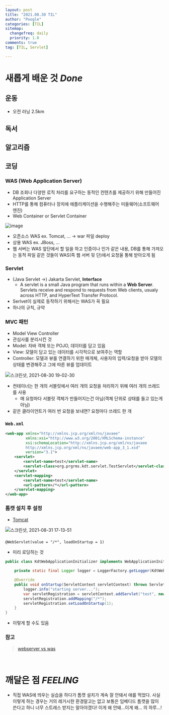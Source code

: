 ```yaml
---
layout: post
title: "2021.08.30 TIL"
author: "Poogle"
categories: [TIL]
sitemap:
  changefreq: daily
  priority: 1.0
comments: true
tag: [TIL, Servlet]

---
```


# **새롭게 배운 것 *Done***

## **운동**
- 오전 러닝 2.5km

## **독서**
## **알고리즘**
## **코딩**
### WAS (Web Application Server)
* DB 조회나 다양한 로직 처리를 요구하는 동적인 컨텐츠를 제공하기 위해 만들어진 Application  Server
* HTTP를 통해 컴퓨터나 장치에 애플리케이션을 수행해주는 미들웨어(소프트웨어 엔진)
* Web Container or Servlet Container

![image](https://user-images.githubusercontent.com/58318786/131297276-99ec4843-42cb-49b8-981e-07c75debac4e.png)

* 오픈소스 WAS ex. Tomcat, ... -> war 파일 deploy
* 상용 WAS ex. JBoss, ...
* 웹 서버는 WAS 앞단에서 할 일을 하고 인증이나 인가 같은 내용, DB를 통해 가져오는 동적 파일 같은 것들이 WAS(즉 웹 서버 뒷 단)에서 요청울 통해 받아오게 됨

### Servlet
* (Java Servlet ->) Jakarta Servlet, **Interface**
  * A servlet is a small Java program that runs within a **Web Server**. Servlets receive and respond to requests from Web clients, usualy across HTTP, and HyperText Transfer Protocol.
* Serlvet이 실제로 동작하기 위해서는 WAS가 꼭 필요
* 하나의 규칙, 규약

### MVC 패턴
* Model View Controller
* 관심사를 분리시킨 것
* Model: 자바 객체 또는 POJO, 데이터를 담고 있음
* View: 모델이 담고 있는 데이터를 시각적으로 보여주는 역할
* Controller: 모델과 뷰를 연결하기 위한 매개체, 사용자의 입력/요청을 받아 모델의 상태를 변경해주고 그에 따른 뷰를 업데이트

![스크린샷, 2021-08-30 19-02-30](https://user-images.githubusercontent.com/58318786/131322862-d0dcb766-4e05-4122-a8bb-6617b848a8e2.png)

* 컨테이너는 한 개의 서블릿에서 여러 개의 요청을 처리하기 위해 여러 개의 쓰레드를 사용
  * 매 요청마다 서블릿 객체가 만들어지는건 아님(객체 단위로 상태를 들고 있는게 아님)
* 같은 클라이언트가 여러 번 요청을 보내면? 요청마다 쓰레드 한 개

### `Web.xml`

```xml
<web-app xmlns="http://xmlns.jcp.org/xml/ns/javaee"
         xmlns:xsi="http://www.w3.org/2001/XMLSchema-instance"
         xsi:schemaLocation="http://xmlns.jcp.org/xml/ns/javaee
         http://xmlns.jcp.org/xml/ns/javaee/web-app_3_1.xsd"
         version="3.1">
    <servlet>
        <servlet-name>test</servlet-name>
        <servlet-class>org.prgrms.kdt.servlet.TestServlet</servlet-class>
    </servlet>
    <servlet-mapping>
        <servlet-name>test</servlet-name>
        <url-pattern>/*</url-pattern>
    </servlet-mapping>
</web-app>
```

### 톰캣 설치 후 설정
* [Tomcat](https://tomcat.apache.org/download-90.cgi)

![스크린샷, 2021-08-31 17-13-51](https://user-images.githubusercontent.com/58318786/131467524-e6e534d2-e9bd-433d-a1ad-3c4e8b213f3e.png)


### 
`@WebServlet(value = "/*", loadOnStartup = 1)`
* 미리 로딩하는 것

```java
public class KdtWebApplicationInitializer implements WebApplicationInitializer {

    private static final Logger logger = LoggerFactory.getLogger(KdtWebApplicationInitializer.class);

    @Override
    public void onStartup(ServletContext servletContext) throws ServletException {
        logger.info("starting server...");
        var servletRegistration = servletContext.addServlet("test", new TestServlet());
        servletRegistration.addMapping("/*");
        servletRegistration.setLoadOnStartup(1);
    }
}
```
* 이렇게 할 수도 있음

### 참고
> [webserver vs was](https://gmlwjd9405.github.io/2018/10/27/webserver-vs-was.html)

<br>

# **깨달은 점 *FEELING***
* 직접 WAS에 띄우는 실습을 하다가 톰캣 설치가 계속 잘 안돼서 애를 먹었다. 사실 이렇게 하는 경우는 거의 레거시한 환경말고는 없고 보통은 임베디드 톰캣을 많이 쓴다고 하니 너무 스트레스 받지는 말아야겠다! 이게 왜 안돼...이게 왜... 의 하루...!